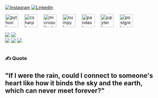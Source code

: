 
[![Instagram](https://img.shields.io/badge/Instagram-%23E4405F.svg?logo=Instagram&logoColor=white)](https://www.instagram.com/nurullahcoskuun/) [![LinkedIn](https://img.shields.io/badge/LinkedIn-%230077B5.svg?logo=linkedin&logoColor=white)](https://www.linkedin.com/in/nurullah-coskun-6b4a49279/)

<div align="left">
  <img src="https://cdn.jsdelivr.net/gh/devicons/devicon/icons/python/python-original.svg" height="43" alt="python logo" />
  <img width="12" />
  <img src="https://cdn.jsdelivr.net/gh/devicons/devicon/icons/csharp/csharp-original.svg" height="43" alt="csharp logo" />
  <img width="12" />
  <img src="https://cdn.jsdelivr.net/gh/devicons/devicon/icons/microsoftsqlserver/microsoftsqlserver-plain.svg" height="43" alt="microsoftsqlserver logo" />
  <img width="12" />
  <img src="https://cdn.jsdelivr.net/gh/devicons/devicon/icons/numpy/numpy-original.svg" height="43" alt="numpy logo" />
  <img width="12" />
  <img src="https://cdn.jsdelivr.net/gh/devicons/devicon/icons/pandas/pandas-original.svg" height="43" alt="pandas logo" />
  <img width="12" />
  <img src="https://cdn.jsdelivr.net/gh/devicons/devicon/icons/jupyter/jupyter-original.svg" height="43" alt="jupyter logo" />
  <img width="12" />
  <img src="https://cdn.jsdelivr.net/gh/devicons/devicon/icons/jupyter/postgresql-original.svg" height="43" alt="postgre logo" />
  <img width="12" />
</div>
<div align="left">
  <div style="display: flex; align-items: center;">
   
   ![](https://github-readme-stats.vercel.app/api?username=AsNott2000&theme=ambient_gradient&hide_border=false&include_all_commits=false&count_private=false)
   ![](https://github-readme-streak-stats.herokuapp.com/?user=AsNott2000&theme=ambient_gradient&hide_border=false)<br/>
   ![](https://github-contributor-stats.vercel.app/api?username=AsNott2000&limit=5&theme=dark&combine_all_yearly_contributions=true)
   ![](https://github-readme-stats.vercel.app/api/top-langs/?username=AsNott2000&theme=ambient_gradient&hide_border=false&include_all_commits=false&count_private=false&layout=compact)
   ![](https://github-profile-trophy.vercel.app/?username=AsNott2000&theme=radical&no-frame=false&no-bg=true&margin-w=4)
  </div>
</div>

### ✍️ Quote
<h2>"If I were the rain, could I connect to someone's heart like how it binds the sky and the earth, which can never meet forever?"</h2>



<!-- Proudly created with GPRM ( https://gprm.itsvg.in ) -->
